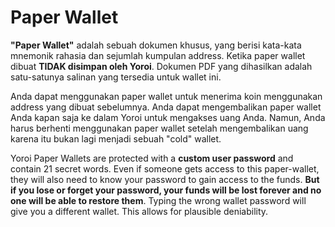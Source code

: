 # Paper Wallet

**"Paper Wallet"** adalah sebuah dokumen khusus, yang berisi kata-kata mnemonik rahasia dan sejumlah kumpulan address. Ketika paper wallet dibuat **TIDAK disimpan oleh Yoroi**. Dokumen PDF yang dihasilkan adalah satu-satunya salinan yang tersedia untuk wallet ini.

Anda dapat menggunakan paper wallet untuk menerima koin menggunakan address yang dibuat sebelumnya. Anda dapat mengembalikan paper wallet Anda kapan saja ke dalam Yoroi untuk mengakses uang Anda. Namun, Anda harus berhenti menggunakan paper wallet setelah mengembalikan uang karena itu bukan lagi menjadi sebuah "cold" wallet.

Yoroi Paper Wallets are protected with a **custom user password** and contain 21 secret words. Even if someone gets access to this paper-wallet, they will also need to know your password to gain access to the funds. **But if you lose or forget your password, your funds will be lost forever and no one will be able to restore them**. Typing the wrong wallet password will give you a different wallet. This allows for plausible deniability.